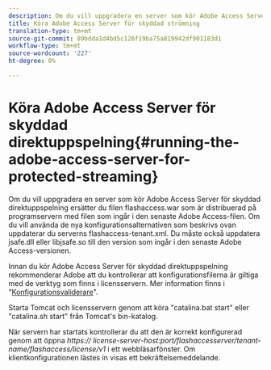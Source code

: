 ```yaml
---
description: Om du vill uppgradera en server som kör Adobe Access Server för skyddad direktuppspelning ersätter du filen flashaccess.war som är distribuerad på programservern med filen som ingår i den senaste Adobe Access-filen. Om du vill använda de nya konfigurationsalternativen som beskrivs ovan uppdaterar du serverns flashaccess-tenant.xml. Du måste också uppdatera jsafe.dll eller libjsafe.so till den version som ingår i den senaste Adobe Access-versionen.
title: Köra Adobe Access Server för skyddad strömning
translation-type: tm+mt
source-git-commit: 89bdda1d4bd5c126f19ba75a819942df901183d1
workflow-type: tm+mt
source-wordcount: '227'
ht-degree: 0%

---
```



# Köra Adobe Access Server för skyddad direktuppspelning{#running-the-adobe-access-server-for-protected-streaming}

Om du vill uppgradera en server som kör Adobe Access Server för skyddad direktuppspelning ersätter du filen flashaccess.war som är distribuerad på programservern med filen som ingår i den senaste Adobe Access-filen. Om du vill använda de nya konfigurationsalternativen som beskrivs ovan uppdaterar du serverns flashaccess-tenant.xml. Du måste också uppdatera jsafe.dll eller libjsafe.so till den version som ingår i den senaste Adobe Access-versionen.

Innan du kör Adobe Access Server för skyddad direktuppspelning rekommenderar Adobe att du kontrollerar att konfigurationsfilerna är giltiga med de verktyg som finns i licensservern. Mer information finns i &quot;[Konfigurationsvaliderare](../../aaxs-protected-streaming/aaxs-protected-streaming-utilities/configuration-validator.md)&quot;.

Starta Tomcat och licensservern genom att köra &quot;catalina.bat start&quot; eller &quot;catalina.sh start&quot; från Tomcat&#39;s bin-katalog.

När servern har startats kontrollerar du att den är korrekt konfigurerad genom att öppna *https:// license-server-host:port/flashaccesserver/tenant-name/flashaccess/license/v1* i ett webbläsarfönster. Om klientkonfigurationen lästes in visas ett bekräftelsemeddelande.
